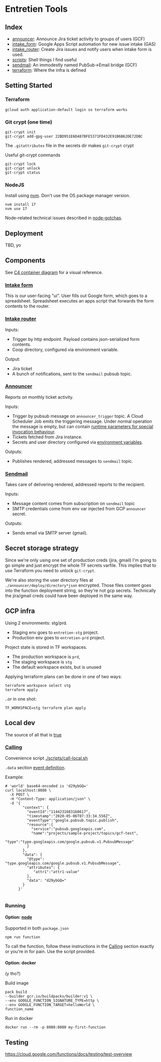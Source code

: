 # Entretien Tools

## Index

- [announcer][announcer_src]: Announce Jira ticket activity to groups of users (GCF)
- [intake_form][intake_form_src]: Google Apps Script automation for new issue intake (GAS)
- [intake_router][intake_router_src]: Create Jira issues and notify users when intake form is used.
- [scripts][scripts_src]: Shell things I find useful
- [sendmail][sendmail_src]: An immodestly named PubSub->Email bridge (GCF)
- [terraform][terraform_src]: Where the infra is defined

## Setting Started

### Terraform

    gcloud auth application-default login so terraform works

### Git crypt (one time)

    git-crypt init
    git-crypt add-gpg-user 22BD951E6D487BFE5371FD432E91B6B62DE72DBC

The `.gitattributes` file in the secrets dir makes `git-crypt` crypt

Useful git-crypt commands

    git-crypt lock 
    git-crypt unlock 
    git-crypt status 

### NodeJS

Install using [nvm][nvm]. Don't use the OS package manager version.

    nvm install 17
    nvm use 17

Node-related technical issues described in [node-gotchas][node-gotchas].

## Deployment

TBD, yo

## Components

See [C4 container diagram](./doc/c4-container.puml) for a visual reference.

### [Intake form][intake_form_src]

This is our user-facing "ui". User fills out Google form, which goes to a spreadsheet. 
Spreadsheet executes an apps script that forwards the form contents to the router.

### [Intake router][intake_router_src]

Inputs: 
- Trigger by http endpoint. Payload contains json-serialized form contents.
- Coop directory, configured via environment variable.

Output: 
- Jira ticket
- A bunch of notifications, sent to the `sendmail` pubsub topic.

### [Announcer][announcer_src]

Reports on monthly ticket activity.

Inputs:
- Trigger by pubsub message on `announcer_trigger` topic. A Cloud Scheduler Job emits the 
  triggering message. Under normal operation the message is empty, but can contain [runtime 
  parameters for special invocation behaviour][announcer-runtime-config].
- Tickets fetched from Jira instance.
- Secrets and user directory configured via [environment variables][announcer-invariant-config].

Outputs:
- Publishes rendered, addressed messages to `sendmail` topic.

### [Sendmail][sendmail_src]

Takes care of delivering rendered, addressed reports to the recipient.

Inputs:
- Message content comes from subscription on `sendmail` topic
- SMTP credentials come from env var injected from GCP `announcer` secret. 

Outputs:
- Sends email via SMTP server (gmail).

## Secret storage strategy

Since we're only using one set of production creds (jira, gmail) I'm going to go simple and just
encrypt the whole TF secrets varfile. This implies that to use Terraform you need to
unlock `git-crypt`.

We're also storing the user directory files at `./announcer/deploy/directory*json` encrypted. 
Those files content goes into the function deployment string, so they're not gcp secrets. 
Technically the jira/gmail creds could have been deployed in the same way.

## GCP infra

Using 2 environments: stg/prd.

* Staging env goes to `entretien-stg` project.
* Production env goes to `entretien-prd` project.

Project state is stored in TF workspaces. 

* The production workspace is `prd`, 
* The staging workspace is `stg`
* The default workspace exists, but is unused

Applying terraform plans can be done in one of two ways:

    terraform workspace select stg
    terraform apply

..or in one shot:

    TF_WORKSPACE=stg terraform plan apply

## Local dev

The source of all that is [true][functions-library]

### [Calling][functions-local-call]

Convenience script [./scripts/call-local.sh](./scripts/call-local.sh)

`.data` section [event definition][function-trigger-pubsub-event]. 

Example:
```shell
# 'world' base64-encoded is 'd29ybGQ='
curl localhost:8080 \
  -X POST \
  -H "Content-Type: application/json" \
  -d '{
        "context": {
          "eventId":"1144231683168617",
          "timestamp":"2020-05-06T07:33:34.556Z",
          "eventType":"google.pubsub.topic.publish",
          "resource":{
            "service":"pubsub.googleapis.com",
            "name":"projects/sample-project/topics/gcf-test",
            "type":"type.googleapis.com/google.pubsub.v1.PubsubMessage"
          }
        },
        "data": {
          "@type": "type.googleapis.com/google.pubsub.v1.PubsubMessage",
          "attributes": {
             "attr1":"attr1-value"
          },
          "data": "d29ybGQ="
        }
      }'
    
```
### Running

#### Option: [node][functions-local-run-node]

Supported in both `package.json`

    npm run function 

To call the function, follow these instructions in the [Calling][functions-local-call] section exactly or 
you're in for pain. Use the script provided.

#### Option: docker

(y tho?)

Build image

    pack build 
    --builder gcr.io/buildpacks/builder:v1 \
    --env GOOGLE_FUNCTION_SIGNATURE_TYPE=http \
    --env GOOGLE_FUNCTION_TARGET=helloWorld \
    function_name

Run in docker

    docker run --rm -p 8080:8080 my-first-function

## Testing 

https://cloud.google.com/functions/docs/testing/test-overview

[announcer-invariant-config]: ./announcer/README.md#configuration
[announcer-runtime-config]: ./announcer/README.md#parameters
[announcer_src]: ./announcer
[cloud-event]: https://cloud.google.com/functions/docs/running/calling#cloudevent_functions
[function-trigger-pubsub-event]: https://cloud.google.com/functions/docs/calling/pubsub#event_structure
[functions-library]: https://cloud.google.com/functions/docs/running/overview
[functions-local-call]: https://cloud.google.com/functions/docs/running/calling#background_functions
[functions-local-run-node]: https://cloud.google.com/functions/docs/running/function-frameworks#per-language_instructions
[intake_form_src]: ./intake_form
[intake_router_src]: ./intake_router
[node-gotchas]: ./doc/node-gotchas.md
[nvm]: https://github.com/nvm-sh/nvm
[scripts_src]: ./scripts
[sendmail_src]: ./sendmail
[terraform_src]: ./terraform
